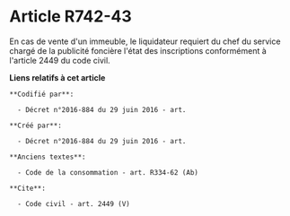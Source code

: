 # Article R742-43

En cas de vente d'un immeuble, le liquidateur requiert du chef du service chargé de la publicité foncière l'état des
inscriptions conformément à l'article 2449 du code civil.

**Liens relatifs à cet article**

	**Codifié par**:

	  - Décret n°2016-884 du 29 juin 2016 - art.

	**Créé par**:

	  - Décret n°2016-884 du 29 juin 2016 - art.

	**Anciens textes**:

	  - Code de la consommation - art. R334-62 (Ab)

	**Cite**:

	  - Code civil - art. 2449 (V)
